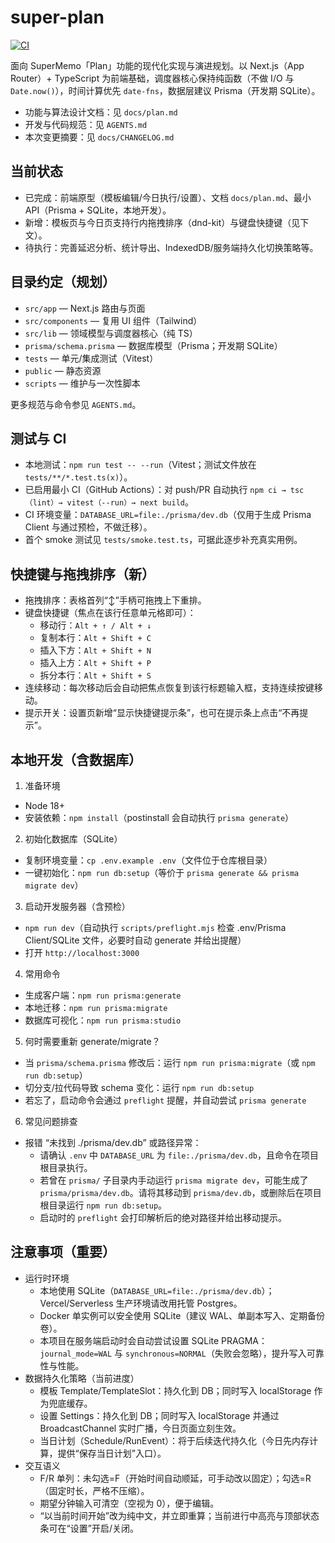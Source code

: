 # super-plan

[![CI](https://github.com/DTEmiemie/super-plan/actions/workflows/ci.yml/badge.svg)](https://github.com/DTEmiemie/super-plan/actions/workflows/ci.yml)

面向 SuperMemo「Plan」功能的现代化实现与演进规划。以 Next.js（App Router）+ TypeScript 为前端基础，调度器核心保持纯函数（不做 I/O 与 `Date.now()`），时间计算优先 `date-fns`，数据层建议 Prisma（开发期 SQLite）。

- 功能与算法设计文档：见 `docs/plan.md`
- 开发与代码规范：见 `AGENTS.md`
 - 本次变更摘要：见 `docs/CHANGELOG.md`

## 当前状态
- 已完成：前端原型（模板编辑/今日执行/设置）、文档 `docs/plan.md`、最小 API（Prisma + SQLite，本地开发）。
- 新增：模板页与今日页支持行内拖拽排序（dnd-kit）与键盘快捷键（见下文）。
- 待执行：完善延迟分析、统计导出、IndexedDB/服务端持久化切换策略等。

## 目录约定（规划）
- `src/app` — Next.js 路由与页面
- `src/components` — 复用 UI 组件（Tailwind）
- `src/lib` — 领域模型与调度器核心（纯 TS）
- `prisma/schema.prisma` — 数据库模型（Prisma；开发期 SQLite）
- `tests` — 单元/集成测试（Vitest）
- `public` — 静态资源
- `scripts` — 维护与一次性脚本

更多规范与命令参见 `AGENTS.md`。

## 测试与 CI
- 本地测试：`npm run test -- --run`（Vitest；测试文件放在 `tests/**/*.test.ts(x)`）。
- 已启用最小 CI（GitHub Actions）：对 push/PR 自动执行 `npm ci → tsc（lint）→ vitest（--run）→ next build`。
- CI 环境变量：`DATABASE_URL=file:./prisma/dev.db`（仅用于生成 Prisma Client 与通过预检，不做迁移）。
- 首个 smoke 测试见 `tests/smoke.test.ts`，可据此逐步补充真实用例。

## 快捷键与拖拽排序（新）
- 拖拽排序：表格首列“↕”手柄可拖拽上下重排。
- 键盘快捷键（焦点在该行任意单元格即可）：
  - 移动行：`Alt + ↑ / Alt + ↓`
  - 复制本行：`Alt + Shift + C`
  - 插入下方：`Alt + Shift + N`
  - 插入上方：`Alt + Shift + P`
  - 拆分本行：`Alt + Shift + S`
- 连续移动：每次移动后会自动把焦点恢复到该行标题输入框，支持连续按键移动。
- 提示开关：设置页新增“显示快捷键提示条”，也可在提示条上点击“不再提示”。

## 本地开发（含数据库）
1) 准备环境
- Node 18+
- 安装依赖：`npm install`（postinstall 会自动执行 `prisma generate`）

2) 初始化数据库（SQLite）
- 复制环境变量：`cp .env.example .env`（文件位于仓库根目录）
- 一键初始化：`npm run db:setup`（等价于 `prisma generate && prisma migrate dev`）

3) 启动开发服务器（含预检）
- `npm run dev`（自动执行 `scripts/preflight.mjs` 检查 .env/Prisma Client/SQLite 文件，必要时自动 generate 并给出提醒）
- 打开 `http://localhost:3000`

4) 常用命令
- 生成客户端：`npm run prisma:generate`
- 本地迁移：`npm run prisma:migrate`
- 数据库可视化：`npm run prisma:studio`

5) 何时需要重新 generate/migrate？
- 当 `prisma/schema.prisma` 修改后：运行 `npm run prisma:migrate`（或 `npm run db:setup`）
- 切分支/拉代码导致 schema 变化：运行 `npm run db:setup`
- 若忘了，启动命令会通过 `preflight` 提醒，并自动尝试 `prisma generate`

6) 常见问题排查
- 报错 “未找到 ./prisma/dev.db” 或路径异常：
  - 请确认 `.env` 中 `DATABASE_URL` 为 `file:./prisma/dev.db`，且命令在项目根目录执行。
  - 若曾在 `prisma/` 子目录内手动运行 `prisma migrate dev`，可能生成了 `prisma/prisma/dev.db`。请将其移动到 `prisma/dev.db`，或删除后在项目根目录运行 `npm run db:setup`。
  - 启动时的 `preflight` 会打印解析后的绝对路径并给出移动提示。

## 注意事项（重要）
- 运行时环境
  - 本地使用 SQLite（`DATABASE_URL=file:./prisma/dev.db`）；Vercel/Serverless 生产环境请改用托管 Postgres。
  - Docker 单实例可以安全使用 SQLite（建议 WAL、单副本写入、定期备份卷）。
  - 本项目在服务端启动时会自动尝试设置 SQLite PRAGMA：`journal_mode=WAL` 与 `synchronous=NORMAL`（失败会忽略），提升写入可靠性与性能。
- 数据持久化策略（当前进度）
  - 模板 Template/TemplateSlot：持久化到 DB；同时写入 localStorage 作为兜底缓存。
  - 设置 Settings：持久化到 DB；同时写入 localStorage 并通过 BroadcastChannel 实时广播，今日页面立刻生效。
  - 当日计划（Schedule/RunEvent）：将于后续迭代持久化（今日先内存计算，提供“保存当日计划”入口）。
- 交互语义
  - F/R 单列：未勾选=F（开始时间自动顺延，可手动改以固定）；勾选=R（固定时长，严格不压缩）。
  - 期望分钟输入可清空（空视为 0），便于编辑。
  - “以当前时间开始”改为纯中文，并立即重算；当前进行中高亮与顶部状态条可在“设置”开启/关闭。
